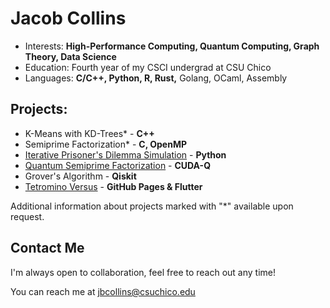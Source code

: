 # Jacob Collins
- Interests: **High-Performance Computing, Quantum Computing, Graph Theory, Data Science**
- Education: Fourth year of my CSCI undergrad at CSU Chico
- Languages: **C/C++, Python, R, Rust,** Golang, OCaml, Assembly

## Projects:
   - K-Means with KD-Trees\* - **C++**
   - Semiprime Factorization\* - **C, OpenMP**
   - [Iterative Prisoner's Dilemma Simulation](https://github.com/collinsjacob127/IterativePrisonersDilemma) - **Python**
   - [Quantum Semiprime Factorization](https://github.com/collinsjacob127/QuantumFactoring) - **CUDA-Q**
   - Grover's Algorithm - **Qiskit**
   - [Tetromino Versus](https://collinsjacob127.github.io/Tetromino-Versus/#/) - **GitHub Pages & Flutter**

Additional information about projects marked with "\*" available upon request.

## Contact Me
I'm always open to collaboration, feel free to reach out any time!

You can reach me at jbcollins@csuchico.edu

